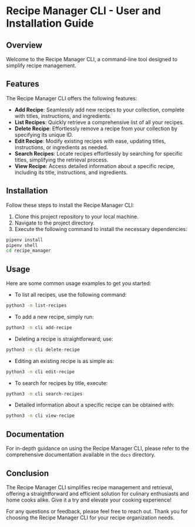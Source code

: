 # Recipe Manager CLI - User and Installation Guide

## Overview
Welcome to the Recipe Manager CLI, a command-line tool designed to simplify recipe management. 

## Features
The Recipe Manager CLI offers the following features:

- **Add Recipe**: Seamlessly add new recipes to your collection, complete with titles, instructions, and ingredients.
- **List Recipes**: Quickly retrieve a comprehensive list of all your recipes.
- **Delete Recipe**: Effortlessly remove a recipe from your collection by specifying its unique ID.
- **Edit Recipe**: Modify existing recipes with ease, updating titles, instructions, or ingredients as needed.
- **Search Recipes**: Locate recipes effortlessly by searching for specific titles, simplifying the retrieval process.
- **View Recipe**: Access detailed information about a specific recipe, including its title, instructions, and ingredients.

## Installation
Follow these steps to install the Recipe Manager CLI:

1. Clone this project repository to your local machine.
2. Navigate to the project directory.
3. Execute the following command to install the necessary dependencies:

```bash
pipenv install
pipenv shell
cd recipe_manager
```

## Usage
Here are some common usage examples to get you started:

- To list all recipes, use the following command:

```bash
python3 -m list-recipes
```

- To add a new recipe, simply run:

```bash
python3 -m cli add-recipe
```

- Deleting a recipe is straightforward; use:

```bash
python3 -m cli delete-recipe
```

- Editing an existing recipe is as simple as:

```bash
python3 -m cli edit-recipe
```

- To search for recipes by title, execute:

```bash
python3 -m cli search-recipes
```

- Detailed information about a specific recipe can be obtained with:

```bash
python3 -m cli view-recipe
```

## Documentation
For in-depth guidance on using the Recipe Manager CLI, please refer to the comprehensive documentation available in the `docs` directory.

## Conclusion
The Recipe Manager CLI simplifies recipe management and retrieval, offering a straightforward and efficient solution for culinary enthusiasts and home cooks alike. Give it a try and elevate your cooking experience!

For any questions or feedback, please feel free to reach out. Thank you for choosing the Recipe Manager CLI for your recipe organization needs.
